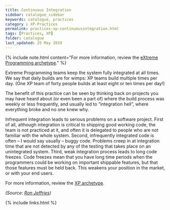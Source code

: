 ```yaml
---
title: Continuous Integration
sidebar: catalogue_sidebar
keywords: catalogue, practices
category : XP-Practices
permalink: practices-xp-continuousintegration.html
tags: [Practices, XP]
folder: catalogue
last_updated: 25 May 2019
---
```


{% include note.html content="For more information, review the [eXtreme Programming archetype](/archetype/XP)." %}

Extreme Programming teams keep the system fully integrated at all times. We say that daily builds are for wimps: XP teams build multiple times per day. (One XP team of forty people builds at least eight or ten times per day!)

The benefit of this practice can be seen by thinking back on projects you may have heard about (or even been a part of) where the build process was weekly or less frequently, and usually led to “integration hell”, where everything broke and no one knew why.

Infrequent integration leads to serious problems on a software project. First of all, although integration is critical to shipping good working code, the team is not practiced at it, and often it is delegated to people who are not familiar with the whole system. Second, infrequently integrated code is often – I would say usually – buggy code. Problems creep in at integration time that are not detected by any of the testing that takes place on an unintegrated system. Third, weak integration process leads to long code freezes. Code freezes mean that you have long time periods when the programmers could be working on important shippable features, but that those features must be held back. This weakens your position in the market, or with your end users.

For more information, review the [XP archetype](/archetype/XP).

*(Source: [Ron Jeffries](http://ronjeffries.com/xprog/what-is-extreme-programming))*

{% include links.html %}
